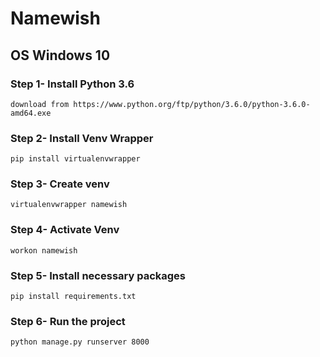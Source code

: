 # Namewish
## OS Windows 10

### Step 1- Install Python 3.6
``` 
download from https://www.python.org/ftp/python/3.6.0/python-3.6.0-amd64.exe
```
### Step 2- Install Venv Wrapper
```
pip install virtualenvwrapper
```
### Step 3- Create venv 
```
virtualenvwrapper namewish
```
### Step 4- Activate Venv
```
workon namewish
```

### Step 5- Install necessary packages
```
pip install requirements.txt
```
### Step 6- Run the project
```
python manage.py runserver 8000
```
